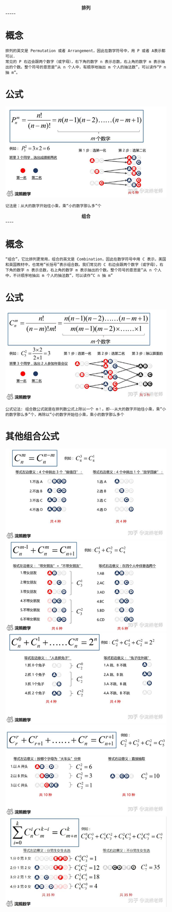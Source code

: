 <center><strong>排列</strong></center>
-----

# 概念
```
排列的英文是 Permutation 或者 Arrangement，因此在数学符号中，用 P 或者 A表示都可以.
常见的 P 右边会跟两个数字（或字母），右下角的数字 n 表示总数，右上角的数字 m 表示抽出的个数。整个符号的意思是“从 n 个人中，有顺序地抽出 m 个人的抽法数”，可以读作“P n 抽 m”。
```

# 公式
![排列公式](./a.jpg)
```
记法是：从大的数字开始往小乘，乘“小的数字那么多”个
```

<center><strong>组合</strong></center>
---- 

# 概念
```
“组合”，它比排列更常用，组合的英文是 Combination，因此在数学符号中用 C 表示，美国和英国教材中，也常用“长括号”表示组合数。我们常见的 C 右边会跟两个数字（或字母），右下角的数字 n 表示总数，右上角的数字 m 表示抽出的个数。整个符号的意思是“从 n 个人中，不计顺序地抽出 m 个人的抽法数”，可以读作“C n 抽 m”
```

# 公式
![组合公式](./c.jpg)
```
公式记法: 组合数公式就是在排列数公式上除以一个 m！。即--从大的数字开始往小乘，乘“小的数字那么多”个，再除以“小的数字开始往小乘，乘小的数字那么多个
```

# 其他组合公式
![组合公式1](./c1.jpg)
![组合公式2](./c2.jpg)
![组合公式3](./c3.jpg)
![组合公式4](./c4.jpg)
![组合公式5](./c5.jpg)